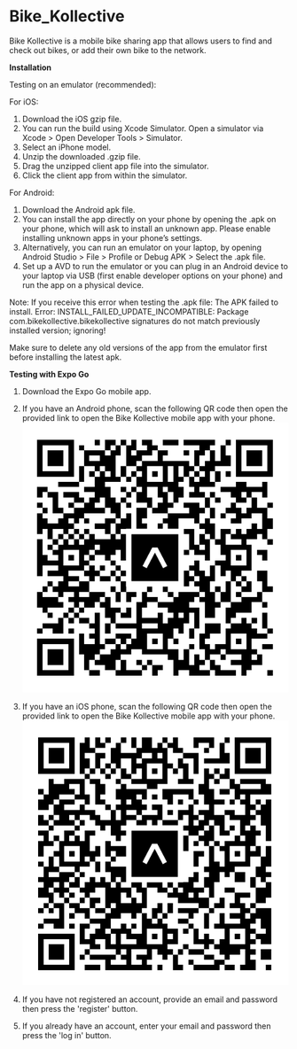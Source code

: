 # Bike_Kollective

Bike Kollective is a mobile bike sharing app that allows users
to find and check out bikes, or add their own bike to the network.


**Installation**

Testing on an emulator (recommended):

For iOS:
  1. Download the iOS gzip file. 
  2. You can run the build using Xcode Simulator. Open a simulator via Xcode > Open Developer Tools > Simulator. 
  3. Select an iPhone model. 
  4. Unzip the downloaded .gzip file. 
  5. Drag the unzipped client app file into the simulator. 
  6. Click the client app from within the simulator.

For Android:
  1. Download the Android apk file. 
  2. You can install the app directly on your phone by opening the .apk on your phone, which will ask to install an unknown app. Please enable installing unknown apps in your      phone’s settings. 
  3. Alternatively, you can run an emulator on your laptop, by opening Android Studio > File > Profile or Debug APK > Select the .apk file. 
  4. Set up a AVD to run the emulator or you can plug in an Android device to your laptop via USB (first enable developer options on your phone) and run the app on a physical      device. 

Note: 
If you receive this error when testing the .apk file: 
The APK failed to install.
Error: INSTALL_FAILED_UPDATE_INCOMPATIBLE: Package com.bikekollective.bikekollective signatures do not match previously installed version; ignoring!

Make sure to delete any old versions of the app from the emulator first before installing the latest apk.

**Testing with Expo Go**

1. Download the Expo Go mobile app.

2. If you have an Android phone, scan the following QR code then open the provided link to open the Bike Kollective mobile app with your phone. 
![bike_collective_qr_droid.png](./tests/qr/bike_collective_qr_droid.png)

3. If you have an iOS phone, scan the following QR code then open the provided link to open the Bike Kollective mobile app with your phone. 
![bike_collective_qr_ios.png](./tests/qr/bike_collective_qr_ios.png)

4. If you have not registered an account, provide an email and password then press the 'register' button.

5. If you already have an account, enter your email and password then press the 'log in' button.
